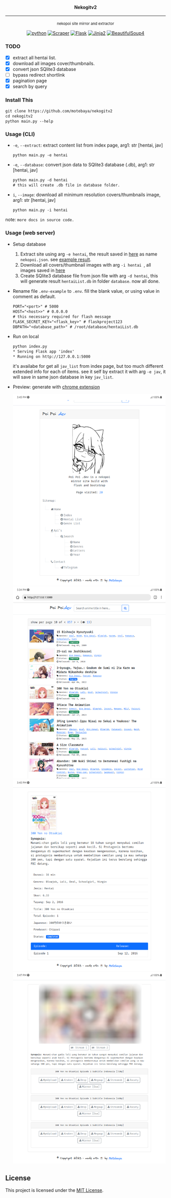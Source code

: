 <div align='center'>
	<h4>Nekogitv2</h4>

---

<small>nekopoi site mirror and extractor</small>

[![python](https://img.shields.io/badge/python-3.10-blue?logo=python&logoColor=yellow)](https://www.python.org/downloads/release/python-3100/)
[![Scraper](https://img.shields.io/badge/page-scrapper-red?logo=strapi&logoColor=blue)](https://pypi.org/project/beautifulsoup4/)
[![Flask](https://img.shields.io/badge/Flask-2.3.2-green?logo=flask&logoColor=white)](https://pypi.org/project/Flask/)
[![Jinja2](https://img.shields.io/badge/Jinja2.1.2-red?logo=jinja&logoColor=white)](https://palletsprojects.com/p/jinja/)
[![BeautifulSoup4](https://img.shields.io/badge/BeautifulSoup4-4.12.2-blueviolet?logo=python&logoColor=yellow)](https://pypi.org/project/beautifulsoup4/)

</div>

### TODO

- [x] extract all hentai list.
- [x] download all images cover/thumbnails.
- [x] convert json SQlite3 database
- [ ] bypass redirect shortlink
- [x] pagination page
- [x] search by query

### Install This

```
git clone https://github.com/motebaya/nekogitv2
cd nekogitv2
python main.py --help
```

### Usage (CLI)

- `-e`, `--extract`: extract content list from index page, arg1: str [hentai, jav]
  ```
  python main.py -e hentai
  ```
- `-e`, `--database`: convert json data to SQlite3 database (.db), arg1: str [hentai, jav]
  ```
  python main.py -d hentai
  # this will create .db file in database folder.
  ```
- `i`, `--image`: download all minimum resolution covers/thumbnails image, arg1: str [hentai, jav]
  ```
  python main.py -i hentai
  ```

note: `more docs in source code.`

### Usage (web server)

- Setup database

  <div>

  1. Extract site using arg `-e hentai`, the result saved in [here](database/) as name `nekopoi.json`. see [example result](database#Json%20Result%20Example%3A).
  2. Download all covers/thumbnail images with arg `-i hentai `, all images saved in [here](database/hentai)
  3. Create SQlite3 database file from json file with arg `-d hentai`, this will generate result `hentaiList.db` in folder `database`. now all done.
  </div>

- Rename file `.env-example` to `.env`. fill the blank value, or using value in comment as default.
  ```
  PORT="<port>" # 5000
  HOST="<host>>" # 0.0.0.0
  # this necessary required for flash message
  FLASK_SECRET_KEY="<flask_key>" # flaskproject123
  DBPATH="<database_path>" # /root/database/hentaiList.db
  ```
- Run on local

  ```
  python index.py
  * Serving Flask app 'index'
  * Running on http://127.0.0.1:5000
  ```

  it's availabe for get all `jav_list` from index page, but too much different extended info for each of items. see it self by extract it with arg `-e jav`, it will save in same json database in key `jav_list`.

- Preview: generate with [chrome extension](https://chrome.google.com/webstore/detail/mobile-simulator-responsi/ckejmhbmlajgoklhgbapkiccekfoccmk/related)

  ![home](screenshoot/preview.png)
  ![hentai list](screenshoot/preview2.png)
  ![hentai info](screenshoot/perview3.png)
  ![download page](screenshoot/preview4.png)

## License

This project is licensed under the [MIT License](LICENSE).
